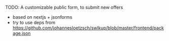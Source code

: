 TODO: A customizable public form, to submit new offers

- based on nextjs + jsonforms
- try to use deps from https://github.com/johannesloetzsch/swlkup/blob/master/frontend/package.json
